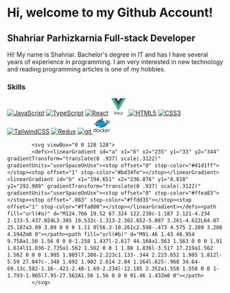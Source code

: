 Hi, welcome to my Github Account! 
=================================================================================================================================

Shahriar Parhizkarnia
Full-stack Developer
-------------------

Hi! My name is Shahriar. Bachelor's degree in IT and has I have several years of experience in programming. I am very interested in new technology and reading programming articles is one of my hobbies.

### Skills

<p align="left">
<a href="https://developer.mozilla.org/en-US/docs/Web/JavaScript" target="_blank" rel="noreferrer"><img src="https://raw.githubusercontent.com/danielcranney/readme-generator/main/public/icons/skills/javascript-colored.svg" width="36" height="36" alt="JavaScript" /></a>
<a href="https://www.typescriptlang.org/" target="_blank" rel="noreferrer"><img src="https://raw.githubusercontent.com/danielcranney/readme-generator/main/public/icons/skills/typescript-colored.svg" width="36" height="36" alt="TypeScript" /></a>
<a href="https://reactjs.org/" target="_blank" rel="noreferrer"><img src="https://raw.githubusercontent.com/danielcranney/readme-generator/main/public/icons/skills/react-colored.svg" width="36" height="36" alt="React" /></a>
  <a href="https://vuejs.org/" rel="nofollow"> <img src="https://raw.githubusercontent.com/devicons/devicon/master/icons/vuejs/vuejs-original-wordmark.svg" alt="vuejs" width="40" height="40" style="max-width: 100%;"> </a>
<a href="https://developer.mozilla.org/en-US/docs/Glossary/HTML5" target="_blank" rel="noreferrer"><img src="https://raw.githubusercontent.com/danielcranney/readme-generator/main/public/icons/skills/html5-colored.svg" width="36" height="36" alt="HTML5" /></a>
<a href="https://www.w3.org/TR/CSS/#css" target="_blank" rel="noreferrer"><img src="https://raw.githubusercontent.com/danielcranney/readme-generator/main/public/icons/skills/css3-colored.svg" width="36" height="36" alt="CSS3" /></a>
<a href="https://tailwindcss.com/" target="_blank" rel="noreferrer"><img src="https://raw.githubusercontent.com/danielcranney/readme-generator/main/public/icons/skills/tailwindcss-colored.svg" width="36" height="36" alt="TailwindCSS" /></a>
<a href="https://redux.js.org/" target="_blank" rel="noreferrer"><img src="https://raw.githubusercontent.com/danielcranney/readme-generator/main/public/icons/skills/redux-colored.svg" width="36" height="36" alt="Redux" /></a>
<a href="https://git-scm.com/" rel="nofollow"> <img src="https://camo.githubusercontent.com/ff5301ef7472dbdf522b776167a8af8c326299fe8175e53f6b052bbcc04533e3/68747470733a2f2f7777772e766563746f726c6f676f2e7a6f6e652f6c6f676f732f6769742d73636d2f6769742d73636d2d69636f6e2e737667" alt="git" width="40" height="40" data-canonical-src="https://www.vectorlogo.zone/logos/git-scm/git-scm-icon.svg" style="max-width: 100%;"> </a>
<a href="https://www.docker.com/" rel="nofollow"> <img src="https://raw.githubusercontent.com/devicons/devicon/master/icons/docker/docker-original-wordmark.svg" alt="docker" width="40" height="40" style="max-width: 100%;"> </a>
  
            <svg viewBox="0 0 128 128">
            <defs><linearGradient id="a" x1="6" x2="235" y1="33" y2="344" gradientTransform="translate(0 .937) scale(.3122)" gradientUnits="userSpaceOnUse"><stop offset="0" stop-color="#41d1ff"></stop><stop offset="1" stop-color="#bd34fe"></stop></linearGradient><linearGradient id="b" x1="194.651" x2="236.076" y1="8.818" y2="292.989" gradientTransform="translate(0 .937) scale(.3122)" gradientUnits="userSpaceOnUse"><stop offset="0" stop-color="#ffea83"></stop><stop offset=".083" stop-color="#ffdd35"></stop><stop offset="1" stop-color="#ffa800"></stop></linearGradient></defs><path fill="url(#a)" d="M124.766 19.52 67.324 122.238c-1.187 2.121-4.234 2.133-5.437.024L3.305 19.532c-1.313-2.302.652-5.087 3.261-4.622L64.07 25.187a3.09 3.09 0 0 0 1.11 0l56.3-10.261c2.598-.473 4.575 2.289 3.286 4.594Zm0 0"></path><path fill="url(#b)" d="M91.46 1.43 48.954 9.758a1.56 1.56 0 0 0-1.258 1.437l-2.617 44.168a1.563 1.563 0 0 0 1.91 1.614l11.836-2.735a1.562 1.562 0 0 1 1.88 1.836l-3.517 17.219a1.562 1.562 0 0 0 1.985 1.805l7.308-2.223c1.133-.344 2.223.652 1.985 1.812l-5.59 27.047c-.348 1.692 1.902 2.614 2.84 1.164l.625-.968 34.64-69.13c.582-1.16-.421-2.48-1.69-2.234l-12.185 2.352a1.558 1.558 0 0 1-1.793-1.965l7.95-27.562A1.56 1.56 0 0 0 91.46 1.43Zm0 0"></path>
            </svg>
          
</p>
</p>
